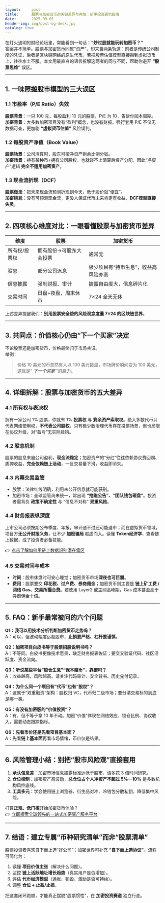 ```yaml
---
layout:     post
title:      股票与加密货币的关键差异与共性：新手投资避坑指南
date:       2025-09-05
header-img: img/post-bg-desk.jpg
catalog: true
---
```


在灯火通明的财经论坛里，常能看到一句话：**“炒过股就能玩转加密币？”**  
答案并不简单。股票与加密货币同属“资产”，却来自两条轨道：前者是传统公司制度的凭证，后者是区块链网络的原生代币。若把股票估值模型直接搬到虚拟货币上，往往水土不服。本文用最直白的语言拆解这两者的同与不同，帮助你避开 **“股票思维”** 误区。

---

## 1. 一味照搬股市模型的三大误区

### 1.1 市盈率（P/E Ratio）失效  
**股票背景**：一只 100 元、每股盈利 10 元的股票，P/E 为 10，告诉你回本周期。  
**加密背景**：大多数加密项目没有“盈利”概念，也没有财报。强行套用 P/E 不仅无数据可查，更加剧 **“虚拟货币估值”** 风险误判。  

### 1.2 每股资产净值（Book Value）  
**股票场景**：公司清算时，股东可按净资产剩余比例分钱。  
**加密场景**：持有某种币≠拥有公司股权，也就谈不上清算后资产分配，因此“净资产”逻辑 **完全不适用加密资产**。  

### 1.3 现金流折现（DCF）  
**股票做法**：把未来现金流预测折现到今天，低于股价就“便宜”。  
**加密尴尬**：没有可预测现金流，更没人保证代币未来肯定有收益，**DCF模型直接失灵**。

---

## 2. 四项核心维度对比：一眼看懂股票与加密货币差异

| 维度 | 股票 | 加密货币 |
|---|---|---|
| 所有权/投票权 | 拥有股份→可股东大会投票 | 通常无 |
| 股息 | 部分公司派息 | 极少项目有“持币生息”，收益高风险亦高 |
| 信息披露 | 强制财报、审计 | 披露自由度大，信息碎片化 |
| 交易时间 | 日盘+夜盘，周末休市 | 7×24 全天无休 |

上述差异提醒我们：**别用股票安全垫的风险观念度量 7×24 的区块链世界**。

---

## 3. 共同点：价值核心仍由“下一个买家”决定

不论股票还是加密货币，价格最终归于市场共识。  
举例：  
> 价格 10 美元的币忽然有人以 100 美元接盘，市场牌价瞬间变为 100 美元，这就是“ ***下一个买家*** ”的魔力。  

---

## 4. 详细拆解：股票与加密货币的五大差异

### 4.1 所有权与表决权  
拥有一家公司 1% 股票，你就有 1% **投票权** 与 **剩余资产索取权**。绝大多数代币只代表网络使用权，**不代表公司股权**，只有极少数治理代币存在投票场景，但也局限在协议升级，对“盈亏”无实际挂钩。

### 4.2 股息机制  
股票的股息来自公司盈利，**现金流稳定**；加密资产的“分红”往往依赖协议费回购、质押收益，**完全依赖链上活动**，一旦交易量下滑，收益即消失。

### 4.3 内幕交易监管  
- 股票：法律红线明确，利用未公开信息就可能获刑。  
- 加密市场：全球监管尚未统一，常出现 **“抢跑公告”、“团队钱包砸盘”**。投资者需背负 **政策不确定性** 与 “信息不对称” **双重风险**。

### 4.4 财务报表纵深度  
上市公司必须按期公布季度、年报，审计通不过还可能退市；而在虚拟货币领域，项目方**无公开财报义务**，让不少 **加密骗局** 趁虚而入。读懂 **Token经济学**、查看链上数据，成了投资者必备技能。

👉 [点击了解如何用链上数据识别潜在雷区](https://okxdog.com/)

### 4.5 交易时间与成本  
- **时间**：股市休盘时可安心睡觉；加密货币市场**深夜也可巨震**。  
- **费用**：股票要交 **印花税、过户费、券商佣金**；加密货币则主要是 **链上矿工费 / 网络 Gas、交易所撮合费**。若使用 Layer2 或主网高峰期，Gas 成本甚至高于券商佣金十倍。

---

## 5. FAQ：新手最常被问的六个问题

**Q1：我可以用技术分析判断加密货币走势吗？**  
A：可以，但波动幅度远超股市，**止损要严格、杠杆要谨慎**。

**Q2：加密项目白皮书等于股票招股说明书吗？**  
A：不等同。白皮书更像技术愿景，缺乏财务报表佐证；要交叉验证代码、社区活跃度、资金流向。

**Q3：听说某些平台“锁仓生息”“保本赚币”，靠谱吗？**  
A：收益越高，风险越高。请关注代码审计、安全背书、历史兑付记录。

**Q4：为什么同一个项目有“代币”也有“股权”？**  
A：这属于“双重融资”架构：股权归 VC，代币归二级市场；要分清交易标的到底是哪一类。

**Q5：有没有加密版的“价值投资”？**  
A：有，但不等于拿 10 年不动。加密“价值”体现在网络效应、锁仓比例、协议收入，需要动态跟踪指标。

**Q6：先看币价还是先看项目基本面？**  
A：先看**链上基本面**再看市场情绪，币价仅是结果。

---

## 6. 风险管理小结：别把“股市风险观”直接套用

1. **承认信息差**：加密市场信息披露标准远低于股市，请多花 3 倍时间研究。  
2. **仓位控制**：加密资产高波动，**总仓位占个人净资产不超过 5%—10%** 是多数机构风控底线。  
3. **工具多元**：学会使用链上浏览器、衍生品对冲、冷钱包分散私钥，降低集中风险。  

打算**正规、低门槛**开始加密货币体验？  
👉 [立即探索全球领先的一站式加密资产服务平台](https://okxdog.com/)

---

## 7. 结语：建立专属“币种研究清单”而非“股票清单”

股票投资者喜欢自下而上选“好公司”；加密世界可补充 **“自下而上选协议”**。流程可简化为：  
1. 读懂 **项目价值主张**（解决什么问题）。  
2. 监控 **链上活跃地址增长趋势**（真实用户是否增加）。  
3. 评估 **代币经济模型**（通胀、销毁、激励是否可持续）。  
4. 调整 **仓位 + 止盈/止损**。

把这套闭环跑顺，才能真正摆脱“股票惯性”，在 **加密投资赛道** 独立行走。